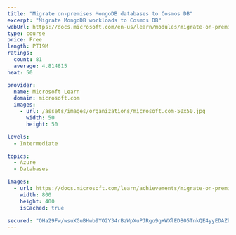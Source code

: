 ```yaml
---
title: "Migrate on-premises MongoDB databases to Cosmos DB"
excerpt: "Migrate MongoDB workloads to Cosmos DB"
webUrl: https://docs.microsoft.com/en-us/learn/modules/migrate-on-premises-mongodb-databases-azure-database-mongodb/
type: course
price: Free
length: PT19M
ratings:
  count: 81
  average: 4.814815
heat: 50

provider:
  name: Microsoft Learn
  domain: microsoft.com
  images:
    - url: /assets/images/organizations/microsoft.com-50x50.jpg
      width: 50
      height: 50

levels:
  - Intermediate

topics:
  - Azure
  - Databases

images:
  - url: https://docs.microsoft.com/learn/achievements/migrate-on-premises-mongodb-databases-to-cosmos-db-social.png
    width: 800
    height: 400
    isCached: true

secured: "OHa29Fw/wsuXGuBHwb9YO2Y34rBzWpXuPJRgo9g+WXlEDB05TnkQE4yyEDAZbzMgJId2/8/ksXjEU31nYf+t9uIZ8uhKp8DzjA9I6M9IzOmvWDM7kvnuo0/1IWD5ZocgdbUow14vSE35Q4wCyH4FunQ+dEF3hsOgBuGZqH0sQpduL0C+Nf832MnwGbGCef+ECx4sZUs5/tLFJRyBn/XYwPI8z9L72TtWUgjKwnOeMK7FOjK7ys2yjIZPvHYFa/iNnPvX6V/JHbDqgq+imZ3XmsQqIR1Ky/9LURoPQcTgGBuDsp1rge6FG8OSxtADEJZVwuJEYFYUn/iZ1Zk1BEpRPJM8KdY/j54VlVYP6/YvC+zviHenHyWf1kDq2gdSi5UEvm7i/EPDPuMFzs2fCRi5twpr9EXB/VWjytbzPLM0DQU=;PLhfdf4ct9sPTsVOWnL17g=="
---
```


